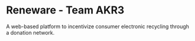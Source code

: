 # Reneware - Team AKR3

A web-based platform to incentivize consumer electronic recycling through a donation network.

